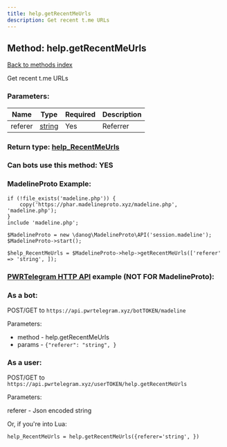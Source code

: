 ```yaml
---
title: help.getRecentMeUrls
description: Get recent t.me URLs
---
```

## Method: help.getRecentMeUrls  
[Back to methods index](index.md)


Get recent t.me URLs

### Parameters:

| Name     |    Type       | Required | Description |
|----------|---------------|----------|-------------|
|referer|[string](../types/string.md) | Yes|Referrer|


### Return type: [help\_RecentMeUrls](../types/help_RecentMeUrls.md)

### Can bots use this method: **YES**


### MadelineProto Example:


```
if (!file_exists('madeline.php')) {
    copy('https://phar.madelineproto.xyz/madeline.php', 'madeline.php');
}
include 'madeline.php';

$MadelineProto = new \danog\MadelineProto\API('session.madeline');
$MadelineProto->start();

$help_RecentMeUrls = $MadelineProto->help->getRecentMeUrls(['referer' => 'string', ]);
```

### [PWRTelegram HTTP API](https://pwrtelegram.xyz) example (NOT FOR MadelineProto):

### As a bot:

POST/GET to `https://api.pwrtelegram.xyz/botTOKEN/madeline`

Parameters:

* method - help.getRecentMeUrls
* params - `{"referer": "string", }`



### As a user:

POST/GET to `https://api.pwrtelegram.xyz/userTOKEN/help.getRecentMeUrls`

Parameters:

referer - Json encoded string




Or, if you're into Lua:

```
help_RecentMeUrls = help.getRecentMeUrls({referer='string', })
```

